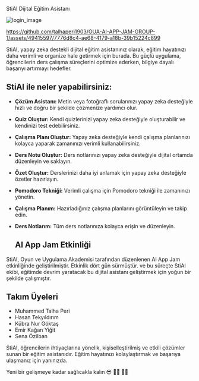  StiAI Dijital Eğitim Asistanı

![login_image](https://github.com/talhaperi1903/OUA-AI-APP-JAM-GROUP-1/assets/49415597/9f464037-70d7-43a7-a060-2c501e6964b4)


https://github.com/talhaperi1903/OUA-AI-APP-JAM-GROUP-1/assets/49415597/7776d8c4-ae68-4179-a18b-39b15224c899


StiAI, yapay zeka destekli dijital eğitim asistanınız olarak, eğitim hayatınızı daha verimli ve organize hale getirmek için burada. Bu güçlü uygulama, öğrencilerin ders çalışma süreçlerini optimize ederken, bilgiye dayalı başarıyı artırmayı hedefler.

## StiAI ile neler yapabilirsiniz:

- **Çözüm Asistanı:** Metin veya fotoğraflı sorularınızı yapay zeka desteğiyle hızlı ve doğru bir şekilde çözmenize yardımcı olur.
- **Quiz Oluştur:** Kendi quizlerinizi yapay zeka desteğiyle oluşturabilir ve kendinizi test edebilirsiniz.
- **Çalışma Planı Oluştur:** Yapay zeka desteğiyle kendi çalışma planlarınızı kolayca yaparak zamanınızı verimli kullanabilirsiniz.
- **Ders Notu Oluştur:** Ders notlarınızı yapay zeka desteğiyle dijital ortamda düzenleyin ve saklayın.
- **Özet Oluştur:** Derslerinizi daha iyi anlamak için yapay zeka desteğiyle özetler hazırlayın.
- **Pomodoro Tekniği:** Verimli çalışma için Pomodoro tekniği ile zamanınızı yönetin.
- **Çalışma Planım:** Hazırladığınız çalışma planlarını görüntüleyin ve takip edin.
- **Ders Notlarım:** Tüm ders notlarınıza kolayca erişin ve düzenleyin.

  ## AI App Jam Etkinliği

StiAI, Oyun ve Uygulama Akademisi tarafından düzenlenen AI App Jam etkinliğinde geliştirilmiştir. Etkinlik dört gün sürmüştür. ve bu süreçte StiAI ekibi, eğitimde devrim yaratacak bu dijital asistanı geliştirmek için yoğun bir şekilde çalışmıştır.

## Takım Üyeleri
- Muhammed Talha Peri
- Hasan Tekyıldırım
- Kübra Nur Göktaş
- Emir Kağan Yiğit
- Sena Özilban


StiAI, öğrencilerin ihtiyaçlarına yönelik, kişiselleştirilmiş ve etkili çözümler sunan bir eğitim asistanıdır. Eğitim hayatınızı kolaylaştırmak ve başarıya ulaşmanız için yanınızda.

Yeni bir gelişmeye kadar sağlıcakla kalın 😎 👨‍💻 🙋‍♂️
